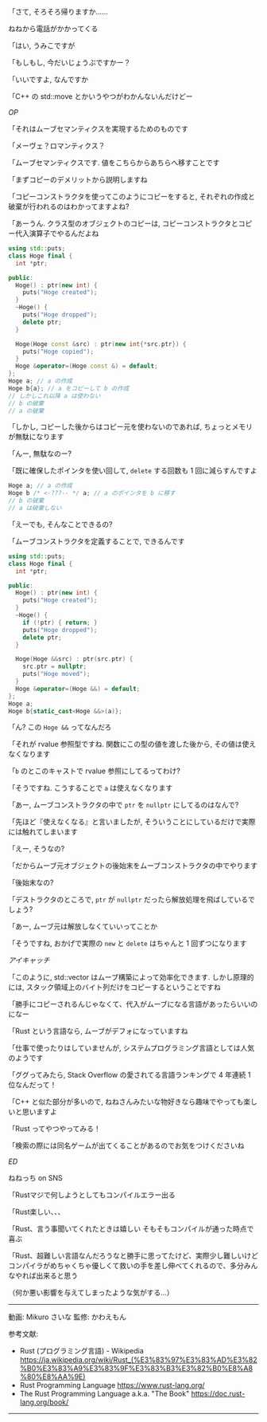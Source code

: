 「さて, そろそろ帰りますか……

ねねから電話がかかってくる

「はい, うみこですが

「もしもし, 今だいじょうぶですかー？

「いいですよ, なんですか

「C++ の std::move とかいうやつがわかんないんだけどー

*OP*

「それはムーブセマンティクスを実現するためのものです

「メーヴェ？ロマンティクス？

「ムーブセマンティクスです. 値をこちらからあちらへ移すことです

「まずコピーのデメリットから説明しますね

「コピーコンストラクタを使ってこのようにコピーをすると, それぞれの作成と破棄が行われるのはわかってますよね?

「あーうん. クラス型のオブジェクトのコピーは, コピーコンストラクタとコピー代入演算子でやるんだよね

```cpp
using std::puts;
class Hoge final {
  int *ptr;

public:
  Hoge() : ptr(new int) {
    puts("Hoge created");
  }
  ~Hoge() { 
    puts("Hoge dropped");
    delete ptr;
  }

  Hoge(Hoge const &src) : ptr(new int{*src.ptr}) {
    puts("Hoge copied");
  }
  Hoge &operator=(Hoge const &) = default;
};
Hoge a; // a の作成
Hoge b{a}; // a をコピーして b の作成
// しかしこれ以降 a は使わない
// b の破棄
// a の破棄
```

「しかし, コピーした後からはコピー元を使わないのであれば, ちょっとメモリが無駄になります

「んー, 無駄なのー?

「既に確保したポインタを使い回して, `delete` する回数も 1 回に減らすんですよ

```cpp
Hoge a; // a の作成
Hoge b /* <-???-- */ a; // a のポインタを b に移す
// b の破棄
// a は破棄しない
```

「えーでも, そんなことできるの?

「ムーブコンストラクタを定義することで, できるんです

```cpp
using std::puts;
class Hoge final {
  int *ptr;

public:
  Hoge() : ptr(new int) {
    puts("Hoge created");
  }
  ~Hoge() { 
    if (!ptr) { return; }
    puts("Hoge dropped");
    delete ptr;
  }

  Hoge(Hoge &&src) : ptr(src.ptr) {
    src.ptr = nullptr;
    puts("Hoge moved");
  }
  Hoge &operator=(Hoge &&) = default;
};
Hoge a;
Hoge b{static_cast<Hoge &&>(a)};
```

「ん? この `Hoge &&` ってなんだろ

「それが rvalue 参照型ですね. 関数にこの型の値を渡した後から, その値は使えなくなります

「`b` のとこのキャストで rvalue 参照にしてるってわけ?

「そうですね. こうすることで `a` は使えなくなります

「あー, ムーブコンストラクタの中で `ptr` を `nullptr` にしてるのはなんで?

「先ほど『使えなくなる』と言いましたが, そういうことにしているだけで実際には触れてしまいます

「えー, そうなの?

「だからムーブ元オブジェクトの後始末をムーブコンストラクタの中でやります

「後始末なの?

「デストラクタのところで, `ptr` が `nullptr` だったら解放処理を飛ばしているでしょう?

「あー, ムーブ元は解放しなくていいってことか

「そうですね, おかげで実際の `new` と `delete` はちゃんと 1 回ずつになります

*アイキャッチ*

「このように, std::vector はムーブ構築によって効率化できます. しかし原理的には, スタック領域上のバイト列だけをコピーするということですね

「勝手にコピーされるんじゃなくて、代入がムーブになる言語があったらいいのになー

「Rust という言語なら, ムーブがデフォになっていますね

「仕事で使ったりはしていませんが, システムプログラミング言語としては人気のようです

「ググってみたら, Stack Overflow の愛されてる言語ランキングで 4 年連続 1 位なんだって！

「C++ と似た部分が多いので, ねねさんみたいな物好きなら趣味でやっても楽しいと思いますよ

「Rust ってやつやってみる！

「検索の際には同名ゲームが出てくることがあるのでお気をつけくださいね

*ED*

ねねっち on SNS

「Rustマジで何しようとしてもコンパイルエラー出る

「Rust楽しい、、、

「Rust、言う事聞いてくれたときは嬉しい
そもそもコンパイルが通った時点で喜ぶ

「Rust、超難しい言語なんだろうなと勝手に思ってたけど、実際少し難しいけどコンパイラがめちゃくちゃ優しくて救いの手を差し伸べてくれるので、多分みんなやれば出来ると思う

（何か悪い影響を与えてしまったような気がする…）

---

動画: Mikuro さいな
監修: かわえもん

参考文献:

- Rust (プログラミング言語) - Wikipedia https://ja.wikipedia.org/wiki/Rust_(%E3%83%97%E3%83%AD%E3%82%B0%E3%83%A9%E3%83%9F%E3%83%B3%E3%82%B0%E8%A8%80%E8%AA%9E)
- Rust Programming Language https://www.rust-lang.org/
- The Rust Programming Language a.k.a. "The Book" https://doc.rust-lang.org/book/

---
